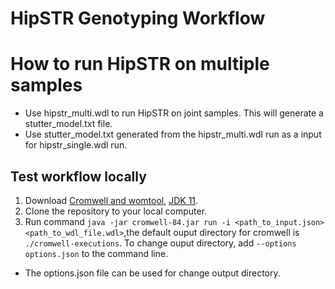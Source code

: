 # HipSTR Genotyping Workflow

# How to run HipSTR on multiple samples
  * Use hipstr_multi.wdl to run HipSTR on joint samples. This will generate a stutter_model.txt file.
  * Use stutter_model.txt generated from the hipstr_multi.wdl run as a input for hipstr_single.wdl run.

## Test workflow locally
  1. Download [Cromwell and womtool](https://github.com/broadinstitute/cromwell/releases/), [JDK 11](https://docs.oracle.com/en/java/javase/11/install/installation-jdk-macos.html#GUID-F575EB4A-70D3-4AB4-A20E-DBE95171AB5F).
  2. Clone the repository to your local computer.
  3. Run command `java -jar cromwell-84.jar run -i <path_to_input.json> <path_to_wdl_file.wdl>`,the default ouput directory for cromwell is `./cromwell-executions`. To change ouput directory, add `--options options.json` to the command line.
  * The options.json file can be used for change output directory.
